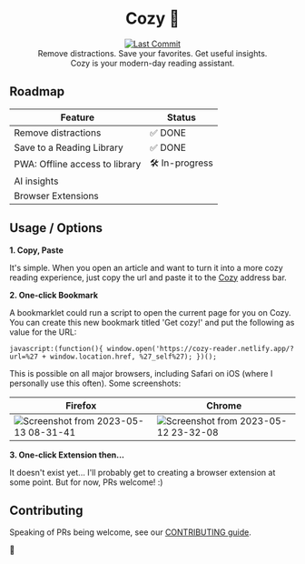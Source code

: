 <h1 align="center">Cozy 🧸</h1>
<p align="center">
<a href="https://github.com/ayoayco/cozy">
  <img alt="Last Commit" src="https://img.shields.io/github/last-commit/ayoayco/cozy?logo=github" />
</a><br />
Remove distractions. Save your favorites. Get useful insights.<br />
Cozy is your modern-day reading assistant.
</p>

## Roadmap
| Feature | Status |
| --- | --- |
| Remove distractions| ✅ DONE |
| Save to a Reading Library | ✅ DONE |
| PWA: Offline access to library | 🛠️ In-progress |
| AI insights | |
| Browser Extensions | |

## Usage / Options

**1. Copy, Paste**

It's simple. When you open an article and want to turn it into a more cozy reading experience, just copy the url and paste it to the [Cozy](https://cozy-reader.netlify.app/) address bar.  

**2. One-click Bookmark**

A bookmarklet could run a script to open the current page for you on Cozy. You can create this new bookmark titled 'Get cozy!' and put the following as value for the URL:

```
javascript:(function(){ window.open('https://cozy-reader.netlify.app/?url=%27 + window.location.href, %27_self%27); })();
```

This is possible on all major browsers, including Safari on iOS (where I personally use this often). Some screenshots:

| Firefox | Chrome |
| --- | --- |
| ![Screenshot from 2023-05-13 08-31-41](https://github.com/ayoayco/cozy/assets/4262489/9b296d4f-2722-483a-bbc2-431c6b2ae996) | ![Screenshot from 2023-05-12 23-32-08](https://github.com/ayoayco/cozy/assets/4262489/144b74f8-3949-46b9-849c-351e4af0ac12) |

**3. One-click Extension then...**

It doesn't exist yet... I'll probably get to creating a browser extension at some point. But for now, PRs welcome! :)

## Contributing

Speaking of PRs being welcome, see our [CONTRIBUTING guide](/CONTRIBUTING.md).

🧸

